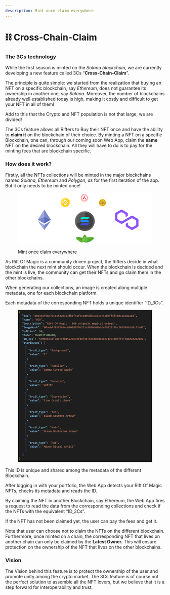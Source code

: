 ```yaml
---
description: Mint once claim everywhere
---
```


# ⛓ Cross-Chain-Claim

### The 3Cs technology

While the first season is minted on the _Solana blockchain_, we are currently developing a new feature called 3Cs “**Cross-Chain-Claim**”.&#x20;

The principle is quite simple: we started from the realization that buying an NFT on a specific blockchain, say _Ethereum_, does not guarantee its ownership in another one, say _Solana_. Moreover, the number of blockchains already well established today is high, making it costly and difficult to get your NFT in all of them!

Add to this that the Crypto and NFT population is not that large, we are divided!&#x20;

The 3Cs feature allows all Rifters to Buy their NFT once and have the ability to **claim it** on the blockchain of their choice.  By minting a NFT on a specific Blockchain, one can, through our coming soon Web App, claim the **same** NFT on the desired blockchain. All they will have to do is to pay for the minting fees that are blockchain specific.&#x20;

### How does  it work?

Firstly, all the NFTs collections will be minted in the major blockchains named _Solana_, _Ethereum_ and _Polygon, as_ for the first iteration of the app. But it only needs to be minted once!

<figure><img src="../.gitbook/assets/mint once claim every where.png" alt=""><figcaption><p>Mint once claim everywhere</p></figcaption></figure>

As Rift Of Magic is a community driven project, the Rifters decide in what blockchain the next mint should occur. When the blockchain is decided and the mint is live, the community can get their NFTs and go claim them in the other blockchains. &#x20;

When generating our collections, an image is created along multiple metadata, one for each blockchain platform.

Each metadata of the corresponding NFT holds a unique identifier “ID\_3Cs”.&#x20;

<figure><img src="../.gitbook/assets/metadatarom.PNG" alt=""><figcaption></figcaption></figure>

This ID is unique and shared among the metadata of the different Blockchain.&#x20;

After logging in with your portfolio, the Web App detects your Rift Of Magic NFTs, checks its metadata and reads the ID.&#x20;

By claiming the NFT in another Blockchain, say Ethereum, the Web App fires a request to read the data from the corresponding collections and check if the NFTs with the equivalent “ID\_3Cs”.&#x20;

If the NFT has not been claimed yet, the user can pay the fees and get it.&#x20;

Note that user can choose not to claim the NFTs on the different blockchain. Furthermore, once minted on a chain, the corresponding NFT that lives on another chain can only be claimed by the **Latest Owner.** This will ensure protection on the ownership of the NFT that lives on the other blockchains.

### Vision

The Vision behind this feature is to protect the ownership of the user and promote unity among the crypto market. The 3Cs feature is of course not the perfect solution to assemble all the NFT lovers, but we believe that it is a step forward for interoperability and trust. &#x20;
